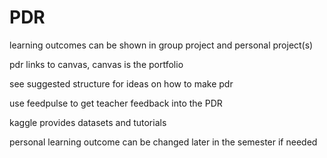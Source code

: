 # PDR

learning outcomes can be shown in group project and personal project(s)

pdr links to canvas, canvas is the portfolio

see suggested structure for ideas on how to make pdr

use feedpulse to get teacher feedback into the PDR

kaggle provides datasets and tutorials

personal learning outcome can be changed later in the semester if needed


